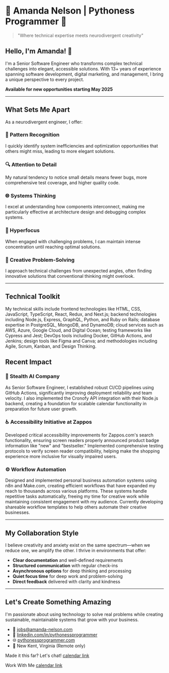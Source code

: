 # 🐍 Amanda Nelson | Pythoness Programmer 🔮

> "Where technical expertise meets neurodivergent creativity"

## Hello, I'm Amanda! 👋

I'm a Senior Software Engineer who transforms complex technical challenges into elegant, accessible solutions. With 13+ years of experience spanning software development, digital marketing, and management, I bring a unique perspective to every project.

**Available for new opportunities starting May 2025**

---

## What Sets Me Apart

As a neurodivergent engineer, I offer:

### 🧩 Pattern Recognition
I quickly identify system inefficiencies and optimization opportunities that others might miss, leading to more elegant solutions.

### 🔍 Attention to Detail
My natural tendency to notice small details means fewer bugs, more comprehensive test coverage, and higher quality code.

### 🌐 Systems Thinking
I excel at understanding how components interconnect, making me particularly effective at architecture design and debugging complex systems.

### 🚀 Hyperfocus
When engaged with challenging problems, I can maintain intense concentration until reaching optimal solutions.

### 🎨 Creative Problem-Solving
I approach technical challenges from unexpected angles, often finding innovative solutions that conventional thinking might overlook.

---

## Technical Toolkit

My technical skills include frontend technologies like HTML, CSS, JavaScript, TypeScript, React, Redux, and Next.js; backend technologies including Node.js, Express, GraphQL, Python, and Ruby on Rails; database expertise in PostgreSQL, MongoDB, and DynamoDB; cloud services such as AWS, Azure, Google Cloud, and Digital Ocean; testing frameworks like Cypress and Jest; DevOps tools including Docker, GitHub Actions, and Jenkins; design tools like Figma and Canva; and methodologies including Agile, Scrum, Kanban, and Design Thinking.

## Recent Impact

### 📅 Stealth AI Company
As Senior Software Engineer, I established robust CI/CD pipelines using GitHub Actions, significantly improving deployment reliability and team velocity. I also implemented the Cronofy API integration with their Node.js backend, creating a foundation for scalable calendar functionality in preparation for future user growth.

### ♿ Accessibility Initiative at Zappos
Developed critical accessibility improvements for Zappos.com's search functionality, ensuring screen readers properly announced product badge information like "new" and "bestseller." Implemented comprehensive testing protocols to verify screen reader compatibility, helping make the shopping experience more inclusive for visually impaired users.

### ⚙️ Workflow Automation
Designed and implemented personal business automation systems using n8n and Make.com, creating efficient workflows that have expanded my reach to thousands across various platforms. These systems handle repetitive tasks automatically, freeing my time for creative work while maintaining consistent engagement with my audience. Currently developing shareable workflow templates to help others automate their creative businesses.

---

## My Collaboration Style

I believe creativity and anxiety exist on the same spectrum—when we reduce one, we amplify the other. I thrive in environments that offer:

- **Clear documentation** and well-defined requirements
- **Structured communication** with regular check-ins
- **Asynchronous options** for deep thinking and processing
- **Quiet focus time** for deep work and problem-solving
- **Direct feedback** delivered with clarity and kindness

---

## Let's Create Something Amazing

I'm passionate about using technology to solve real problems while creating sustainable, maintainable systems that grow with your business.

- 📧 [jobs@amanda-nelson.com](mailto:jobs@amanda-nelson.com)
- 🔗 [linkedin.com/in/pythonessprogrammer](https://www.linkedin.com/in/pythonessprogrammer)
- 🌐 [pythonessprogrammer.com](https://www.pythonessprogrammer.com)
- 📍 New Kent, Virginia (Remote only)

Made it this far? Let's chat! [calendar link](https://calendar.amanda-nelson.com/30min)

Work With Me [calendar link](https://calendar.amanda-nelson.com)
